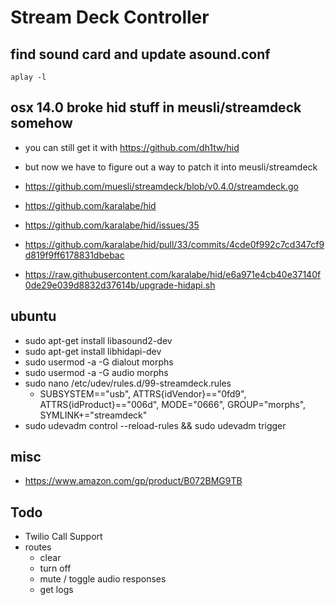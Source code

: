 # Stream Deck Controller

## find sound card and update asound.conf

`aplay -l`

## osx 14.0 broke hid stuff in meusli/streamdeck somehow

- you can still get it with https://github.com/dh1tw/hid
- but now we have to figure out a way to patch it into meusli/streamdeck
- https://github.com/muesli/streamdeck/blob/v0.4.0/streamdeck.go
- https://github.com/karalabe/hid

- https://github.com/karalabe/hid/issues/35
- https://github.com/karalabe/hid/pull/33/commits/4cde0f992c7cd347cf9d819f9ff6178831dbebac
- https://raw.githubusercontent.com/karalabe/hid/e6a971e4cb40e37140f0de29e039d8832d37614b/upgrade-hidapi.sh

## ubuntu

- sudo apt-get install libasound2-dev
- sudo apt-get install libhidapi-dev
- sudo usermod -a -G dialout morphs
- sudo usermod -a -G audio morphs
- sudo nano /etc/udev/rules.d/99-streamdeck.rules
	- SUBSYSTEM=="usb", ATTRS{idVendor}=="0fd9", ATTRS{idProduct}=="006d", MODE="0666", GROUP="morphs", SYMLINK+="streamdeck"
- sudo udevadm control --reload-rules && sudo udevadm trigger

## misc

- https://www.amazon.com/gp/product/B072BMG9TB

## Todo

- Twilio Call Support
- routes
	- clear
	- turn off
	- mute / toggle audio responses
	- get logs